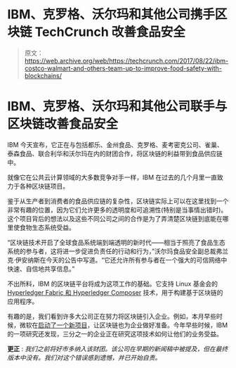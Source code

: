 # IBM、克罗格、沃尔玛和其他公司携手区块链 TechCrunch 改善食品安全

> 原文：<https://web.archive.org/web/https://techcrunch.com/2017/08/22/ibm-costco-walmart-and-others-team-up-to-improve-food-safety-with-blockchains/>

# IBM、克罗格、沃尔玛和其他公司联手与区块链改善食品安全

IBM 今天宣布，它正在与包括都乐、金州食品、克罗格、麦考密克公司、雀巢、泰森食品、联合利华和沃尔玛在内的财团合作，将区块链的利益带到食品供应链中。

就像它在公共云计算领域的大多数竞争对手一样，IBM 在过去的几个月里一直致力于各种区块链项目。

鉴于从生产者到消费者的食品供应链的复杂性，区块链实际上可以在这里找到一个非常有趣的位置，因为它们允许更多的透明度和可追溯性(特别是当事情出错时)。这个项目背后的想法以及这些不同公司之间的合作是为了弄清楚区块链到底能在哪里使食物生态系统受益。

“区块链技术开启了全球食品系统端到端透明的新时代——相当于照亮了食品生态系统的参与者，这将进一步促进负责任的行动和行为，”沃尔玛食品安全副总裁弗兰克·伊安纳斯在今天的公告中写道。“它还允许所有参与者在一个强大的可信网络中快速、自信地共享信息。”

不出所料，IBM 的区块链平台将成为这项工作的基础。它支持 Linux 基金会的 [Hyperledger Fabric 和 Hyperledger Composer](https://web.archive.org/web/20221006232835/https://www.hyperledger.org/) 技术，用于构建基于区块链的应用程序。

有趣的是，我们看到许多大公司正在努力将区块链引入企业。例如，本月早些时候，微软在[启动了一个新项目](https://web.archive.org/web/20221006232835/https://beta.techcrunch.com/2017/08/10/microsoft-wants-to-make-blockchain-networks-enterprise-ready-with-its-new-coco-framework/)，让区块链也为企业做好准备。今年早些时候，IBM 的一项研究还发现，三分之一的企业正在研究这项技术如何让他们的业务受益。

**更正** : *我们之前将好市多纳入该财团。该公司在早期的新闻稿中被提及，但在最终版本中没有。我们对这个错误感到遗憾，并已开始自责。*
